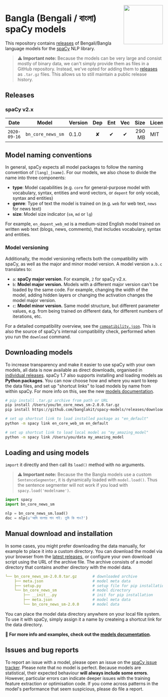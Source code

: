 <a href="https://github.com/banglakit"><img src="https://avatars3.githubusercontent.com/u/20180620?s=125&amp;v=4" width="125" height="125" align="right" /></a>

# Bangla (Bengali / বাংলা) spaCy models
This repository contains [releases](https://github.com/banglakit/spacy-models/releases)
of Bengali/Bangla language models for the [spaCy](https://github.com/explosion/spaCy) NLP library.

> **⚠️ Important note:** Because the models can be very large and consist mostly
> of binary data, we can't simply provide them as files in a GitHub repository.
> Instead, we've opted for adding them to
> [releases](https://github.com/banglakit/spacy-models/releases) as `.tar.gz`
> files. This allows us to still maintain a public release history.

## Releases
### spaCy v2.x

| Date | Model | Version | Dep | Ent | Vec | Size | License | | |
| --- | --- | --- | :---: | :---: | :---: | ---: | --- | --- | --- |
| `2020-09-16` | `bn_core_news_sm` | 0.1.0 | ✘ | ✔ | ✔ | 290 MB | MIT | [![][i]][i-bn_core_news_sm-0.1.0] | [![][dl]][bn_core_news_sm-0.1.0]

[bn_core_news_sm-0.1.0]: https://github.com/banglakit/spacy-models/releases/download/bn_core_news_sm-0.1.0/bn_core_news_sm-0.1.0.tar.gz

[i-bn_core_news_sm-0.1.0]: https://github.com/banglakit/spacy-models/releases/bn_core_news_sm-0.1.0

[dl]: http://i.imgur.com/gQvPgr0.png
[i]: http://i.imgur.com/OpLOcKn.png

## Model naming conventions

In general, spaCy expects all model packages to follow the naming convention of
`[lang]_[name]`. For our models, we also chose to divide the name into three
components:

* **type**: Model capabilities (e.g. `core` for general-purpose model with vocabulary, syntax, entities and word vectors, or `depent` for only vocab, syntax and entities)
* **genre**: Type of text the model is trained on (e.g. `web` for web text, `news` for news text)
* **size**: Model size indicator (`sm`, `md` or `lg`)

For example, `en_depent_web_md` is a medium-sized English model trained on
written web text (blogs, news, comments), that includes vocabulary, syntax and
entities.

### Model versioning

Additionally, the model versioning reflects both the compatibility with spaCy,
as well as the major and minor model version. A model version `a.b.c`
translates to:

* `a`: **spaCy major version**. For example, `2` for spaCy v2.x.
* `b`: **Model major version.** Models with a different major version can't be loaded by the same code. For example, changing the width of the model, adding hidden layers or changing the activation changes the model major version.
* `c`: **Model minor version.** Same model structure, but different parameter values, e.g. from being trained on different data, for different numbers of iterations, etc.

For a detailed compatibility overview, see the [`compatibility.json`](compatibility.json).
This is also the source of spaCy's internal compatibility check, performed when you
run the `download` command.

## Downloading models

To increase transparency and make it easier to use spaCy with your own models,
all data is now available as direct downloads, organised in
[individual releases](https://github.com/banglakit/spacy-models/releases). spaCy
1.7 also supports installing and loading models as **Python packages**. You can
now choose how and where you want to keep the data files, and set up "shortcut
links" to load models by name from within spaCy. For more info on this, see the
new [models documentation](https://spacy.io/usage/models).

```bash
# pip install .tar.gz archive from path or URL
pip install /Users/you/bn_core_news_sm-2.0.0.tar.gz
pip install https://github.com/banglakit/spacy-models/releases/download/bn_core_news_sm-2.0.0/en_core_web_sm-2.0.0.tar.gz

# set up shortcut link to load installed package as "en_default"
python -m spacy link en_core_web_sm en_default

# set up shortcut link to load local model as "my_amazing_model"
python -m spacy link /Users/you/data my_amazing_model
```

## Loading and using models

`import` it directly and then call its `load()` method with no arguments.

> **⚠️ Important note:** Because the the Bangla models use a custom `SentenceSegmenter`,
> it is dynamically loaded with `model.load()`. Thus the sentence segmenter will
> not work if you load with `spacy.load('modelname')`.

```python
import spacy
import bn_core_news_sm

nlp = bn_core_news_sm.load()
doc = nlp(u'আমি বাংলায় গান গাই। তুমি কি গাও?')
```

## Manual download and installation

In some cases, you might prefer downloading the data manually, for example to
place it into a custom directory. You can download the model via your browser from
the [latest releases](https://github.com/banglakit/spacy-models/releases), or
configure your own download script using the URL of the archive file. The archive
consists of a model directory that contains another directory with the model data.

```yaml
└── bn_core_news_sm-2.0.0.tar.gz       # downloaded archive
    ├── meta.json                      # model meta data
    ├── setup.py                       # setup file for pip installation
    └── bn_core_news_sm                # model directory
        ├── __init__.py                # init for pip installation
        ├── meta.json                  # model meta data
        └── bn_core_news_sm-2.0.0      # model data
```

You can place the model data directory anywhere on your local file system. To
use it with spaCy, simply assign it a name by createing a shortcut link for the data directory.

**📖 For more info and examples, check out the [models documentation](https://spacy.io/usage/models).**


## Issues and bug reports

To report an issue with a model, please open an issue on the
[spaCy issue tracker](https://github.com/banglakit/spacy-models).
Please note that no model is perfect. Because models are statistical, their
expected behaviour **will always include some errors**. However, particular
errors can indicate deeper issues with the training feature extraction or
optimisation code. If you come across patterns in the model's performance that
seem suspicious, please do file a report.
